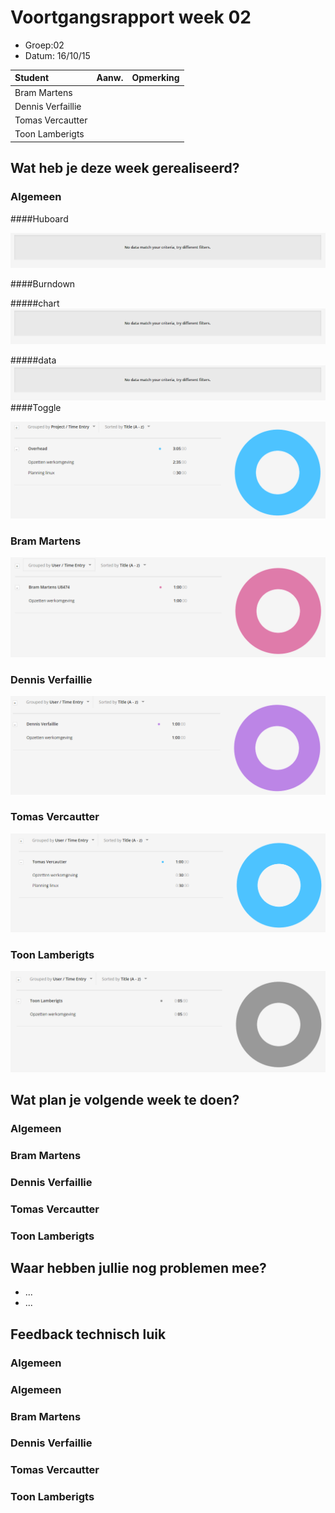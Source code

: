 # Voortgangsrapport week 02

* Groep:02
* Datum: 16/10/15

| Student  | Aanw. | Opmerking |
| :---     | :---  | :---      |
| Bram Martens |       |           |
| Dennis Verfaillie |       |           |
| Tomas Vercautter |       |           |
| Toon Lamberigts |       |           |

## Wat heb je deze week gerealiseerd?

### Algemeen

####Huboard

![alt Huboard](images/huboard/week02.PNG)

####Burndown

#####chart
![alt burndownChart](images/week02/burndown/chart.PNG)

#####data
![alt burndowntasks](images/week02/burndown/tasks.PNG)
####Toggle

![alt tasks](images/week02/tasks.PNG)

### Bram Martens

![alt Bram](images/week02/bram.PNG)

### Dennis Verfaillie

![alt Dennis](images/week02/dennis.PNG)

### Tomas Vercautter

![alt Tomas](images/week02/tomas.PNG)

### Toon Lamberigts

![alt Toon](images/week02/toon.PNG)

## Wat plan je volgende week te doen?

### Algemeen
### Bram Martens
### Dennis Verfaillie
### Tomas Vercautter
### Toon Lamberigts

## Waar hebben jullie nog problemen mee?

* ...
* ...

## Feedback technisch luik

### Algemeen

### Algemeen
### Bram Martens
### Dennis Verfaillie
### Tomas Vercautter
### Toon Lamberigts

